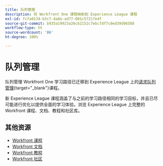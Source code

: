 ```yaml
---
title: 队列管理
description: 将 Workfront One 课程映射到 Experience League 课程
exl-id: fcfa0134-b3c7-4a8e-ad77-001c57217e4f
source-git-commit: b935a19923a26cb2152c7ebc7df7c0ed39d96588
workflow-type: ht
source-wordcount: '86'
ht-degree: 100%

---
```


# 队列管理

队列管理 Workfront One 学习路径已迁移到 Experience League 上的[请求队列管理](https://experienceleague.adobe.com/?recommended=Workfront-U-1-2022.1.request-queues){target="_blank"}课程。

新 Experience League 课程涵盖了与之前的学习路径相同的学习目标，并且已尽可能进行优化以提供全面的学习体验。浏览 Experience League 上完整的 Workfront 课程、文档、教程和社区库。

## 其他资源

* [Workfront 课程](https://experienceleague.adobe.com/?lang=en&amp;Solution=Workfront#courses)
* [Workfront 文档](https://experienceleague.adobe.com/docs/workfront.html)
* [Workfront 教程](https://experienceleague.adobe.com/docs/workfront-learn/tutorials-workfront/home.html)
* [Workfront 社区](https://experienceleaguecommunities.adobe.com/t5/workfront/ct-p/workfront)
